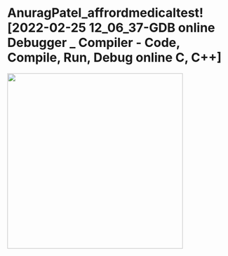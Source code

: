 # AnuragPatel_affrordmedicaltest![2022-02-25 12_06_37-GDB online Debugger _ Compiler - Code, Compile, Run, Debug online C, C++]

<img src="https://user-images.githubusercontent.com/100398950/155668157-af3e043d-8296-4bd5-bc45-fd47066e512f.png" width="400" height="400"> 
